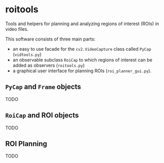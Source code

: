 # roitools

Tools and helpers for planning and analyzing regions of interest (ROIs) in video files.

This software consists of three main parts:

- an easy to use facade for the `cv2.VideoCapture` class called `PyCap` (`vidtools.py`)
- an observable subclass `RoiCap` to which regions of interest can be added as observers (`roitools.py`)
- a graphical user interface for planning ROIs (`roi_planner_gui.py`).

## `PyCap` and `Frame` objects

TODO

## `RoiCap` and ROI objects

TODO

## ROI Planning

TODO

